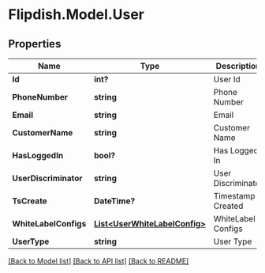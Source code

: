 # Flipdish.Model.User
## Properties

Name | Type | Description | Notes
------------ | ------------- | ------------- | -------------
**Id** | **int?** | User Id | [optional] 
**PhoneNumber** | **string** | Phone Number | [optional] 
**Email** | **string** | Email | [optional] 
**CustomerName** | **string** | Customer Name | [optional] 
**HasLoggedIn** | **bool?** | Has Logged In | [optional] 
**UserDiscriminator** | **string** | User Discriminator | [optional] 
**TsCreate** | **DateTime?** | Timestamp Created | [optional] 
**WhiteLabelConfigs** | [**List&lt;UserWhiteLabelConfig&gt;**](UserWhiteLabelConfig.md) | WhiteLabel Configs | [optional] 
**UserType** | **string** | User Type | [optional] 

[[Back to Model list]](../README.md#documentation-for-models) [[Back to API list]](../README.md#documentation-for-api-endpoints) [[Back to README]](../README.md)

